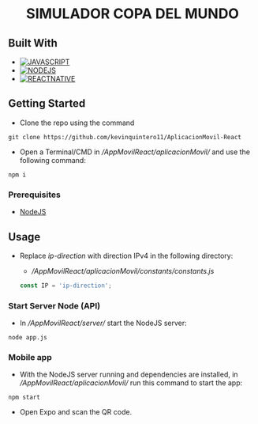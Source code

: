 <div align="center">

# SIMULADOR COPA DEL MUNDO

</div>

<!-- BUILT WITH -->
## Built With

- [![JAVASCRIPT][javascript-shield]][javascript-url]
- [![NODEJS][nodejs-shield]][nodejs-url]
- [![REACTNATIVE][reactnative-shield]][reactnative-url]

<!-- GETTING STARTED -->
## Getting Started

- Clone the repo using the command
```
git clone https://github.com/kevinquintero11/AplicacionMovil-React
```
- Open a Terminal/CMD in  */AppMovilReact/aplicacionMovil/* and use the following command:
```
npm i
```

### Prerequisites

- [NodeJS](https://nodejs.org/en/download)

<!-- USAGE -->
## Usage

- Replace *ip-direction* with direction IPv4 in the following directory:

  - */AppMovilReact/aplicacionMovil/constants/constants.js*


  ```javascript
  const IP = 'ip-direction';
  ```

### Start Server Node (API)

- In */AppMovilReact/server/* start the NodeJS server:

```
node app.js
```

### Mobile app

- With the NodeJS server running and dependencies are installed, in */AppMovilReact/aplicacionMovil/* run this command to start the app:

```
npm start
```

- Open Expo and scan the QR code.


<!-- MARKDOWN LINKS AND IMAGES -->
<!-- BUILT WITH -->
[javascript-shield]: https://img.shields.io/badge/javascript-%23323330.svg?style=for-the-badge&logo=javascript&logoColor=%23F7DF1E
[javascript-url]: https://developer.mozilla.org/es/docs/Web/JavaScript
[nodejs-shield]: https://img.shields.io/badge/node.js-6DA55F?style=for-the-badge&logo=node.js&logoColor=white
[nodejs-url]: https://nodejs.org/en
[reactnative-shield]: https://img.shields.io/badge/react_native-%2320232a.svg?style=for-the-badge&logo=react&logoColor=%2361DAFB
[reactnative-url]: https://reactnative.dev/
